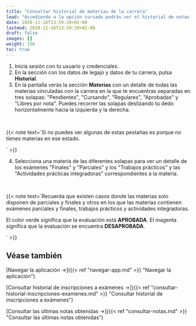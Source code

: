 ```yaml
---
title: "Consultar historial de materias de la carrera"
lead: "Accediendo a la opción cursado podrás ver el historial de notas de las materias que has cursado."
date: 2020-11-16T13:59:39+01:00
lastmod: 2020-11-16T13:59:39+01:00
draft: false
images: []
weight: 150
toc: true
---
```


1. Inicia sesión con tu usuario y credenciales.
1. En la sección con los datos de legajo y datos de tu carrera, pulsa **Historial**.
1. En la pantalla verás la sección **Materias** con un detalle de todas las materias vinculadas con la carrera en la que te encuentras separadas en tres solapas: "Pendientes", "Cursando", "Regulares", "Aprobadas" y "Libres por nota". Puedes recorrer las solapas deslizando tu dedo horizontalmente hacia la izquierda y la derecha.
<br>

{{< note text=`Si no puedes ver algunas de estas pestañas es porque no tienes materias en ese estado.

` >}}
<br>

4. Selecciona una materia de las diferentes solapas para ver un detalle de los exámenes "Finales" y "Parciales" y los "Trabajos prácticos" y las "Actividades prácticas integradoras" correspondientes a la materia.
<br>

{{< note text=`Recuerda que existen casos donde las materias solo disponen de parciales y finales y otros en los que las materias contienen exámenes parciales y finales, trabajos prácticos y actividades integradoras.
<br>

El color verde significa que la evaluación está <b>APROBADA</b>. El magenta significa que la evaluación se encuentra <b>DESAPROBADA</b>.

` >}}
<br>

## Véase también

[Navegar la aplicación →]({{< ref "navegar-app.md" >}} "Navegar la aplicación")
<br>

[Consultar historial de inscripciones a exámenes →]({{< ref "consultar-historial-inscripciones-examenes.md" >}} "Consultar historial de inscripciones a exámenes")
<br>

[Consultar las últimas notas obtenidas →]({{< ref "consultar-notas.md" >}} "Consultar las últimas notas obtenidas")
